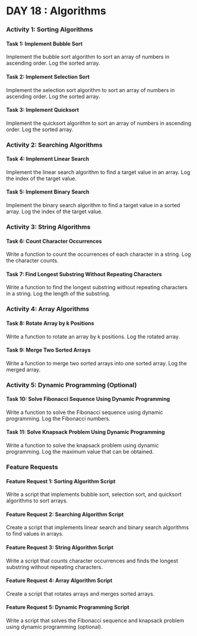 # DAY 18 : Algorithms 

### Activity 1: Sorting Algorithms

#### Task 1: Implement Bubble Sort
Implement the bubble sort algorithm to sort an array of numbers in ascending order. Log the sorted array.

#### Task 2: Implement Selection Sort
Implement the selection sort algorithm to sort an array of numbers in ascending order. Log the sorted array.

#### Task 3: Implement Quicksort
Implement the quicksort algorithm to sort an array of numbers in ascending order. Log the sorted array.

### Activity 2: Searching Algorithms

#### Task 4: Implement Linear Search
Implement the linear search algorithm to find a target value in an array. Log the index of the target value.

#### Task 5: Implement Binary Search
Implement the binary search algorithm to find a target value in a sorted array. Log the index of the target value.

### Activity 3: String Algorithms

#### Task 6: Count Character Occurrences
Write a function to count the occurrences of each character in a string. Log the character counts.

#### Task 7: Find Longest Substring Without Repeating Characters
Write a function to find the longest substring without repeating characters in a string. Log the length of the substring.

### Activity 4: Array Algorithms

#### Task 8: Rotate Array by k Positions
Write a function to rotate an array by k positions. Log the rotated array.

#### Task 9: Merge Two Sorted Arrays
Write a function to merge two sorted arrays into one sorted array. Log the merged array.

### Activity 5: Dynamic Programming (Optional)

#### Task 10: Solve Fibonacci Sequence Using Dynamic Programming
Write a function to solve the Fibonacci sequence using dynamic programming. Log the Fibonacci numbers.

#### Task 11: Solve Knapsack Problem Using Dynamic Programming
Write a function to solve the knapsack problem using dynamic programming. Log the maximum value that can be obtained.

### Feature Requests

#### Feature Request 1: Sorting Algorithm Script
Write a script that implements bubble sort, selection sort, and quicksort algorithms to sort arrays.

#### Feature Request 2: Searching Algorithm Script
Create a script that implements linear search and binary search algorithms to find values in arrays.

#### Feature Request 3: String Algorithm Script
Write a script that counts character occurrences and finds the longest substring without repeating characters.

#### Feature Request 4: Array Algorithm Script
Create a script that rotates arrays and merges sorted arrays.

#### Feature Request 5: Dynamic Programming Script
Write a script that solves the Fibonacci sequence and knapsack problem using dynamic programming (optional).
